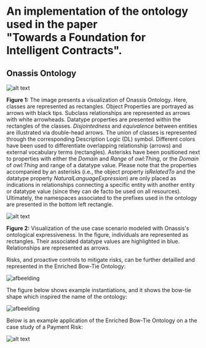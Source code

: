 # An implementation of the ontology used in the paper <br/> "Towards a Foundation for Intelligent Contracts".

## Onassis Ontology 

![alt text](https://github.com/onassisontology/onassisontology/blob/main/Diagram/OnassisComplete.png)

**Figure 1:** The image presents a visualization of Onassis Ontology. Here, classes are represented as rectangles. Object Properties are portrayed as arrows with black tips. Subclass relationships are represented as arrows with white arrowheads. Datatype properties are presented within the rectangles of the classes. *Disjointedness* and *equivalence* between entities are illustrated via double-head arrows. The union of classes is represented through the corresponding Description Logic (DL) symbol. Different colors have been used to differentiate overlapping relationship (arrows) and external vocabulary terms (rectangles). Asterisks have been positioned next to properties with either the *Domain* and *Range* of *owl:Thing*, or the *Domain* of *owl:Thing* and range of a datatype value. Please note that the properties accompanied by an asterisks (i.e., the object property *isRelatedTo* and the datatype property *NaturalLanguageExpression*) are only placed as indications in relationships connecting a specific entity with another entity or datatype value (since they can de facto be used on all resources). Ultimately, the namespaces associated to the prefixes used in the ontology are presented in the bottom left rectangle.

![alt text](https://github.com/onassisontology/onassisontology/blob/main/img/LegalContract-Page-4.drawio.png)

**Figure 2:** Visualization of the use case scenario modeled with Onassis's ontological expressiveness. In the figure, individuals are represented as rectangles. Their associated datatype values are highlighted in blue. Relationships are represented as arrows.

Risks, and proactive controls to mitigate risks, can be further detailled and represented in the Enriched Bow-Tie Ontology:

![afbeelding](https://user-images.githubusercontent.com/89925569/228222956-597c0495-baef-4703-8411-bcb44c5603c8.png)

The figure below shows example instantiations, and it shows the bow-tie shape which inspired the name of the ontology:

![afbeelding](https://user-images.githubusercontent.com/89925569/228223421-97f4377d-c70c-47b1-ba86-33e24e8c36b1.png)

Below is an example application of the Enriched Bow-Tie Ontology on a the case study of a Payment Risk:

![alt text](https://github.com/onassisontology/onassisontology/blob/main/img/Visualisation.png)
